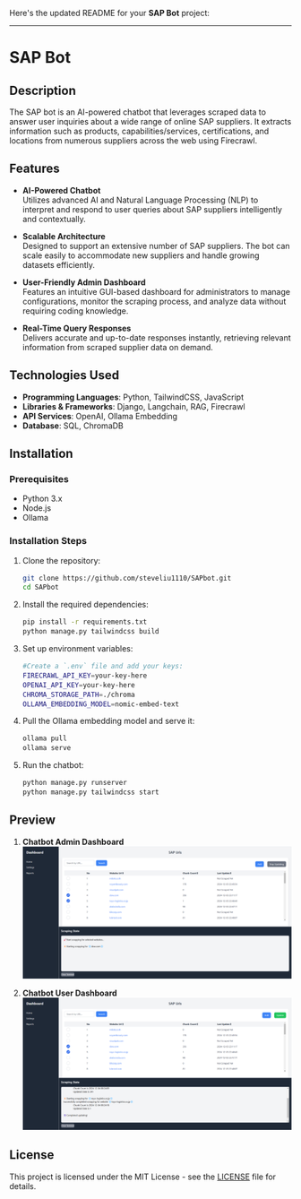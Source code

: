 Here's the updated README for your **SAP Bot** project:

---

# SAP Bot

## Description

The SAP bot is an AI-powered chatbot that leverages scraped data to answer user inquiries about a wide range of online SAP suppliers. It extracts information such as products, capabilities/services, certifications, and locations from numerous suppliers across the web using Firecrawl.

## Features

- **AI-Powered Chatbot**  
  Utilizes advanced AI and Natural Language Processing (NLP) to interpret and respond to user queries about SAP suppliers intelligently and contextually.

- **Scalable Architecture**  
  Designed to support an extensive number of SAP suppliers. The bot can scale easily to accommodate new suppliers and handle growing datasets efficiently.

- **User-Friendly Admin Dashboard**  
  Features an intuitive GUI-based dashboard for administrators to manage configurations, monitor the scraping process, and analyze data without requiring coding knowledge.

- **Real-Time Query Responses**  
  Delivers accurate and up-to-date responses instantly, retrieving relevant information from scraped supplier data on demand.

## Technologies Used

- **Programming Languages**: Python, TailwindCSS, JavaScript
- **Libraries & Frameworks**: Django, Langchain, RAG, Firecrawl
- **API Services**: OpenAI, Ollama Embedding
- **Database**: SQL, ChromaDB

## Installation

### Prerequisites

- Python 3.x
- Node.js
- Ollama

### Installation Steps

1. Clone the repository:
   ```bash
   git clone https://github.com/steveliu1110/SAPbot.git
   cd SAPbot
   ```

2. Install the required dependencies:
   ```bash
   pip install -r requirements.txt
   python manage.py tailwindcss build
   ```

3. Set up environment variables:
     ```bash
     #Create a `.env` file and add your keys:
     FIRECRAWL_API_KEY=your-key-here
     OPENAI_API_KEY=your-key-here
     CHROMA_STORAGE_PATH=./chroma
     OLLAMA_EMBEDDING_MODEL=nomic-embed-text
     ```

4. Pull the Ollama embedding model and serve it:
   ```bash
   ollama pull
   ollama serve
   ```

5. Run the chatbot:
   ```bash
   python manage.py runserver
   python manage.py tailwindcss start
   ```

## Preview

1. **Chatbot Admin Dashboard**  
   ![Admin Dashboard](./preview/admindash.png)

2. **Chatbot User Dashboard**  
   ![User Dashboard](./preview/chat.png)

## License

This project is licensed under the MIT License - see the [LICENSE](LICENSE) file for details.
